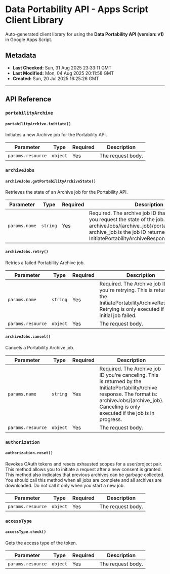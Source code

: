 # Data Portability API - Apps Script Client Library

Auto-generated client library for using the **Data Portability API (version: v1)** in Google Apps Script.

## Metadata

- **Last Checked:** Sun, 31 Aug 2025 23:33:11 GMT
- **Last Modified:** Mon, 04 Aug 2025 20:11:58 GMT
- **Created:** Sun, 20 Jul 2025 16:25:26 GMT



---

## API Reference

### `portabilityArchive`

#### `portabilityArchive.initiate()`

Initiates a new Archive job for the Portability API.

| Parameter | Type | Required | Description |
|---|---|---|---|
| `params.resource` | `object` | Yes | The request body. |

### `archiveJobs`

#### `archiveJobs.getPortabilityArchiveState()`

Retrieves the state of an Archive job for the Portability API.

| Parameter | Type | Required | Description |
|---|---|---|---|
| `params.name` | `string` | Yes | Required. The archive job ID that is returned when you request the state of the job. The format is: archiveJobs/{archive_job}/portabilityArchiveState. archive_job is the job ID returned by the InitiatePortabilityArchiveResponse. |

#### `archiveJobs.retry()`

Retries a failed Portability Archive job.

| Parameter | Type | Required | Description |
|---|---|---|---|
| `params.name` | `string` | Yes | Required. The Archive job ID you're retrying. This is returned by the InitiatePortabilityArchiveResponse. Retrying is only executed if the initial job failed. |
| `params.resource` | `object` | Yes | The request body. |

#### `archiveJobs.cancel()`

Cancels a Portability Archive job.

| Parameter | Type | Required | Description |
|---|---|---|---|
| `params.name` | `string` | Yes | Required. The Archive job ID you're canceling. This is returned by the InitiatePortabilityArchive response. The format is: archiveJobs/{archive_job}. Canceling is only executed if the job is in progress. |
| `params.resource` | `object` | Yes | The request body. |

### `authorization`

#### `authorization.reset()`

Revokes OAuth tokens and resets exhausted scopes for a user/project pair. This method allows you to initiate a request after a new consent is granted. This method also indicates that previous archives can be garbage collected. You should call this method when all jobs are complete and all archives are downloaded. Do not call it only when you start a new job.

| Parameter | Type | Required | Description |
|---|---|---|---|
| `params.resource` | `object` | Yes | The request body. |

### `accessType`

#### `accessType.check()`

Gets the access type of the token.

| Parameter | Type | Required | Description |
|---|---|---|---|
| `params.resource` | `object` | Yes | The request body. |